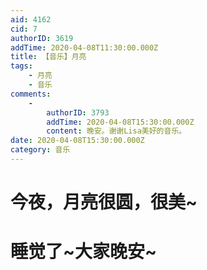 ```yaml
---
aid: 4162
cid: 7
authorID: 3619
addTime: 2020-04-08T11:30:00.000Z
title: 【音乐】月亮
tags:
    - 月亮
    - 音乐
comments:
    -
        authorID: 3793
        addTime: 2020-04-08T15:30:00.000Z
        content: 晚安。谢谢Lisa美好的音乐。
date: 2020-04-08T15:30:00.000Z
category: 音乐
---
```


[](#%E4%BB%8A%E5%A4%9C-%E6%9C%88%E4%BA%AE%E5%BE%88%E5%9C%86-%E5%BE%88%E7%BE%8E)今夜，月亮很圆，很美~
==========================================================================================

[](#%E7%9D%A1%E8%A7%89%E4%BA%86-%E5%A4%A7%E5%AE%B6%E6%99%9A%E5%AE%89)睡觉了~大家晚安~
==============================================================================
